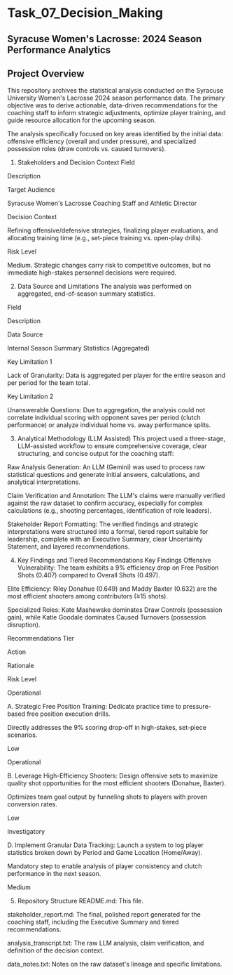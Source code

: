 # Task_07_Decision_Making

## Syracuse Women's Lacrosse: 2024 Season Performance Analytics
## Project Overview
This repository archives the statistical analysis conducted on the Syracuse University Women's Lacrosse 2024 season performance data. The primary objective was to derive actionable, data-driven recommendations for the coaching staff to inform strategic adjustments, optimize player training, and guide resource allocation for the upcoming season.

The analysis specifically focused on key areas identified by the initial data: offensive efficiency (overall and under pressure), and specialized possession roles (draw controls vs. caused turnovers).

1. Stakeholders and Decision Context
Field

Description

Target Audience

Syracuse Women's Lacrosse Coaching Staff and Athletic Director

Decision Context

Refining offensive/defensive strategies, finalizing player evaluations, and allocating training time (e.g., set-piece training vs. open-play drills).

Risk Level

Medium. Strategic changes carry risk to competitive outcomes, but no immediate high-stakes personnel decisions were required.

2. Data Source and Limitations
The analysis was performed on aggregated, end-of-season summary statistics.

Field

Description

Data Source

Internal Season Summary Statistics (Aggregated)

Key Limitation 1

Lack of Granularity: Data is aggregated per player for the entire season and per period for the team total.

Key Limitation 2

Unanswerable Questions: Due to aggregation, the analysis could not correlate individual scoring with opponent saves per period (clutch performance) or analyze individual home vs. away performance splits.

3. Analytical Methodology (LLM Assisted)
This project used a three-stage, LLM-assisted workflow to ensure comprehensive coverage, clear structuring, and concise output for the coaching staff:

Raw Analysis Generation: An LLM (Gemini) was used to process raw statistical questions and generate initial answers, calculations, and analytical interpretations.

Claim Verification and Annotation: The LLM's claims were manually verified against the raw dataset to confirm accuracy, especially for complex calculations (e.g., shooting percentages, identification of role leaders).

Stakeholder Report Formatting: The verified findings and strategic interpretations were structured into a formal, tiered report suitable for leadership, complete with an Executive Summary, clear Uncertainty Statement, and layered recommendations.

4. Key Findings and Tiered Recommendations
Key Findings
Offensive Vulnerability: The team exhibits a 9% efficiency drop on Free Position Shots (0.407) compared to Overall Shots (0.497).

Elite Efficiency: Riley Donahue (0.649) and Maddy Baxter (0.632) are the most efficient shooters among contributors (≥15 shots).

Specialized Roles: Kate Mashewske dominates Draw Controls (possession gain), while Katie Goodale dominates Caused Turnovers (possession disruption).

Recommendations
Tier

Action

Rationale

Risk Level

Operational

A. Strategic Free Position Training: Dedicate practice time to pressure-based free position execution drills.

Directly addresses the 9% scoring drop-off in high-stakes, set-piece scenarios.

Low

Operational

B. Leverage High-Efficiency Shooters: Design offensive sets to maximize quality shot opportunities for the most efficient shooters (Donahue, Baxter).

Optimizes team goal output by funneling shots to players with proven conversion rates.

Low

Investigatory

D. Implement Granular Data Tracking: Launch a system to log player statistics broken down by Period and Game Location (Home/Away).

Mandatory step to enable analysis of player consistency and clutch performance in the next season.

Medium

5. Repository Structure
README.md: This file.

stakeholder_report.md: The final, polished report generated for the coaching staff, including the Executive Summary and tiered recommendations.

analysis_transcript.txt: The raw LLM analysis, claim verification, and definition of the decision context.

data_notes.txt: Notes on the raw dataset's lineage and specific limitations.
